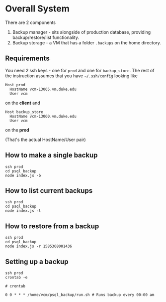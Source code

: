 # Overall System

There are 2 components

1. Backup manager - sits alongside of production database, providing backup/restore/list functionality.
2. Backup storage - a VM that has a folder `.backups` on the home directory.

## Requirements

You need 2 ssh keys - one for `prod` and one for `backup_store`. The rest of the instruction assumes that you have `~/.ssh/config` looking like

```
Host prod
  HostName vcm-13065.vm.duke.edu
  User vcm
```

on the **client** and

```
Host backup_store
  HostName vcm-13060.vm.duke.edu
  User vcm
```

on the **prod**

(That's the actual HostName/User pair)

## How to make a single backup

```
ssh prod
cd psql_backup
node index.js -b
```

## How to list current backups

```
ssh prod
cd psql_backup
node index.js -l
```

## How to restore from a backup

```
ssh prod
cd psql_backup
node index.js -r 1585368001436
```

## Setting up a backup

```
ssh prod
crontab -e

# crontab

0 0 * * * /home/vcm/psql_backup/run.sh # Runs backup every 00:00 am
```
